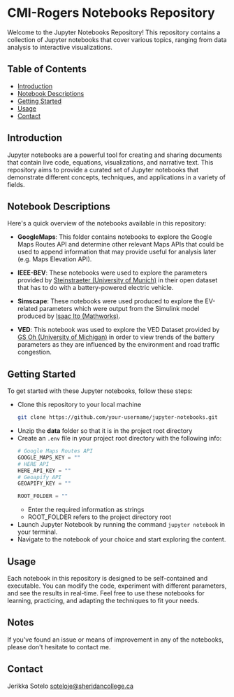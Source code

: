 # CMI-Rogers Notebooks Repository
Welcome to the Jupyter Notebooks Repository! This repository contains a collection of Jupyter notebooks that cover various topics, ranging from data analysis to interactive visualizations.

## Table of Contents
- [Introduction](#introduction)
- [Notebook Descriptions](#notebook-descriptions)
- [Getting Started](#getting-started)
- [Usage](#usage)
- [Contact](#contact)

## Introduction
Jupyter notebooks are a powerful tool for creating and sharing documents that contain live code, equations, visualizations, and narrative text. This repository aims to provide a curated set of Jupyter notebooks that demonstrate different concepts, techniques, and applications in a variety of fields.

## Notebook Descriptions
Here's a quick overview of the notebooks available in this repository:

- **GoogleMaps**: This folder contains notebooks to explore the Google Maps Routes API and determine other relevant Maps APIs that could be used to append information that may provide useful for analysis later (e.g. Maps Elevation API).

- **IEEE-BEV**: These notebooks were used to explore the parameters provided by [Steinstraeter (University of Munich)](https://ieee-dataport.org/open-access/battery-and-heating-data-real-driving-cycles) in their open dataset that has to do with a battery-powered electric vehicle.

- **Simscape**: These notebooks were used produced to explore the EV-related parameters which were output from the Simulink model produced by [Isaac Ito (Mathworks)](https://github.com/mathworks/Simscape-Battery-Electric-Vehicle-Model).

- **VED**: This notebook was used to explore the VED Dataset provided by [GS Oh (University of Michigan)](https://github.com/gsoh/VED) in order to view trends of the battery parameters as they are influenced by the environment and road traffic congestion.

## Getting Started
To get started with these Jupyter notebooks, follow these steps:
- Clone this repository to your local machine
    ```sh
    git clone https://github.com/your-username/jupyter-notebooks.git
    ```
- Unzip the **data** folder so that it is in the project root directory
- Create an `.env` file in your project root directory with the following info:
    ```python
    # Google Maps Routes API
    GOOGLE_MAPS_KEY = ""
    # HERE API
    HERE_API_KEY = ""
    # Geoapify API
    GEOAPIFY_KEY = ""
    
    ROOT_FOLDER = ""
    ```
    - Enter the required information as strings
    - ROOT_FOLDER refers to the project directory root
- Launch Jupyter Notebook by running the command `jupyter notebook` in your terminal.
- Navigate to the notebook of your choice and start exploring the content.

## Usage
Each notebook in this repository is designed to be self-contained and executable. You can modify the code, experiment with different parameters, and see the results in real-time. Feel free to use these notebooks for learning, practicing, and adapting the techniques to fit your needs.

## Notes
If you've found an issue or means of improvement in any of the notebooks, please don't hesitate to contact me.


## Contact
Jerikka Sotelo
soteloje@sheridancollege.ca